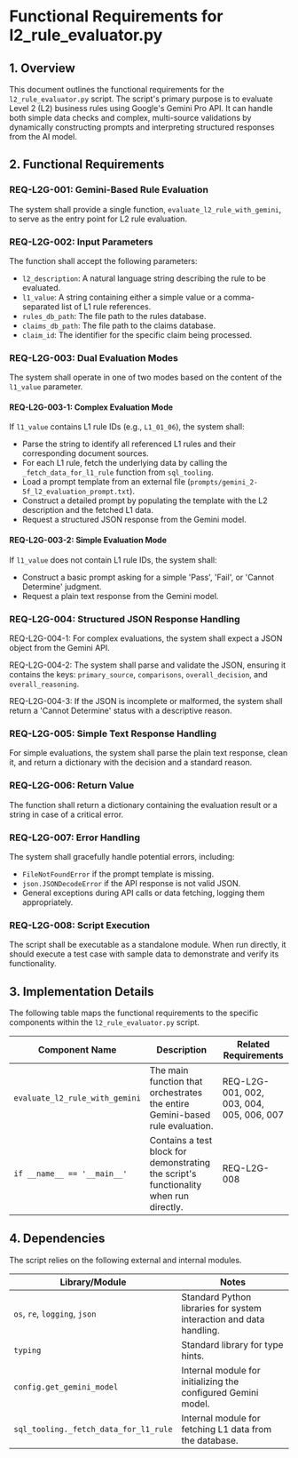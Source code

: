 # Functional Requirements for l2_rule_evaluator.py

## 1. Overview

This document outlines the functional requirements for the `l2_rule_evaluator.py` script. The script's primary purpose is to evaluate Level 2 (L2) business rules using Google's Gemini Pro API. It can handle both simple data checks and complex, multi-source validations by dynamically constructing prompts and interpreting structured responses from the AI model.

## 2. Functional Requirements

### REQ-L2G-001: Gemini-Based Rule Evaluation
The system shall provide a single function, `evaluate_l2_rule_with_gemini`, to serve as the entry point for L2 rule evaluation.

### REQ-L2G-002: Input Parameters
The function shall accept the following parameters:
- `l2_description`: A natural language string describing the rule to be evaluated.
- `l1_value`: A string containing either a simple value or a comma-separated list of L1 rule references.
- `rules_db_path`: The file path to the rules database.
- `claims_db_path`: The file path to the claims database.
- `claim_id`: The identifier for the specific claim being processed.

### REQ-L2G-003: Dual Evaluation Modes
The system shall operate in one of two modes based on the content of the `l1_value` parameter.

#### REQ-L2G-003-1: Complex Evaluation Mode
If `l1_value` contains L1 rule IDs (e.g., `L1_01_06`), the system shall:
- Parse the string to identify all referenced L1 rules and their corresponding document sources.
- For each L1 rule, fetch the underlying data by calling the `_fetch_data_for_l1_rule` function from `sql_tooling`.
- Load a prompt template from an external file (`prompts/gemini_2-5f_l2_evaluation_prompt.txt`).
- Construct a detailed prompt by populating the template with the L2 description and the fetched L1 data.
- Request a structured JSON response from the Gemini model.

#### REQ-L2G-003-2: Simple Evaluation Mode
If `l1_value` does not contain L1 rule IDs, the system shall:
- Construct a basic prompt asking for a simple 'Pass', 'Fail', or 'Cannot Determine' judgment.
- Request a plain text response from the Gemini model.

### REQ-L2G-004: Structured JSON Response Handling
REQ-L2G-004-1: For complex evaluations, the system shall expect a JSON object from the Gemini API.

REQ-L2G-004-2: The system shall parse and validate the JSON, ensuring it contains the keys: `primary_source`, `comparisons`, `overall_decision`, and `overall_reasoning`.

REQ-L2G-004-3: If the JSON is incomplete or malformed, the system shall return a 'Cannot Determine' status with a descriptive reason.

### REQ-L2G-005: Simple Text Response Handling
For simple evaluations, the system shall parse the plain text response, clean it, and return a dictionary with the decision and a standard reason.

### REQ-L2G-006: Return Value
The function shall return a dictionary containing the evaluation result or a string in case of a critical error.

### REQ-L2G-007: Error Handling
The system shall gracefully handle potential errors, including:
- `FileNotFoundError` if the prompt template is missing.
- `json.JSONDecodeError` if the API response is not valid JSON.
- General exceptions during API calls or data fetching, logging them appropriately.

### REQ-L2G-008: Script Execution
The script shall be executable as a standalone module. When run directly, it should execute a test case with sample data to demonstrate and verify its functionality.

## 3. Implementation Details

The following table maps the functional requirements to the specific components within the `l2_rule_evaluator.py` script.

| Component Name                  | Description                                                                                             | Related Requirements                               | 
| ------------------------------- | ------------------------------------------------------------------------------------------------------- | -------------------------------------------------- |
| `evaluate_l2_rule_with_gemini`  | The main function that orchestrates the entire Gemini-based rule evaluation.                            | REQ-L2G-001, 002, 003, 004, 005, 006, 007         |
| `if __name__ == '__main__'`     | Contains a test block for demonstrating the script's functionality when run directly.                   | REQ-L2G-008                                        |

## 4. Dependencies

The script relies on the following external and internal modules.

| Library/Module                  | Notes                                                              | 
| ------------------------------- | ------------------------------------------------------------------ | 
| `os`, `re`, `logging`, `json`   | Standard Python libraries for system interaction and data handling.| 
| `typing`                        | Standard library for type hints.                                   | 
| `config.get_gemini_model`       | Internal module for initializing the configured Gemini model.      | 
| `sql_tooling._fetch_data_for_l1_rule` | Internal module for fetching L1 data from the database.            | 
